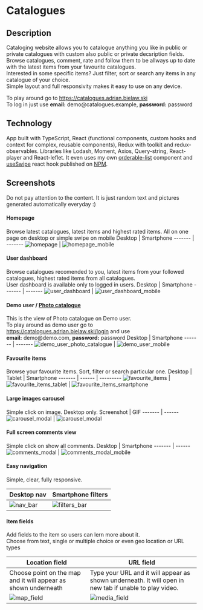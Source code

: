# Catalogues

## Description

Cataloging website allows you to catalogue anything you like in public or private catalogues with custom also public or private decsription fields. \
Browse catalogues, comment, rate and follow them to be allways up to date with the latest items from your favourite catalogues. \
Interested in some specific items? Just filter, sort or search any items in any catalogue of your choice. \
Simple layout and full responsivity makes it easy to use on any device.

To play around go to
https://catalogues.adrian.bielaw.ski  \
To log in just use **email:** demo<!---->@catalogues.example, **password:** password

## Technology

App built with TypeScript, React (functional components, custom hooks and context for complex, reusable components),
Redux with toolkit and redux-observables.
Libraries like Lodash, Moment, Axios, Query-string, React-player and React-leflet.
It even uses my own [orderable-list](https://github.com/adrianbielawski/orderable-list) component
and [useSwipe](https://github.com/adrianbielawski/use-swipe) react hook published on [NPM](https://www.npmjs.com/search?q=adrianbielawski).

## Screenshots

Do not pay attention to the content. It is just random text and pictures generated automatically everyday :)

#### Homepage

Browse latest catalogues, latest items and highest rated items. All on one page on desktop or simple swipe on mobile
Desktop | Smartphone
------- | -------
![homepage](./assets/readme/homepage.jpg) | ![homepage_mobile](./assets/readme/homepage_mobile.jpg)

#### User dashboard

Browse catalogues recomended to you, latest items from your followed catalogues, highest rated items from all catalogues. \
User dashboard is available only to logged in users.
Desktop | Smartphone
------- | -------
![user_dashboard](./assets/readme/user_dashboard.jpg) | ![user_dashboard_mobile](./assets/readme/user_dashboard_mobile.jpg)

#### Demo user / [Photo catalogue](https://catalogues.adrian.bielaw.ski)

This is the view of Photo catalogue on Demo user. \
To play around as demo user go to https://catalogues.adrian.bielaw.ski/login and use \
**email:** demo<!---->@demo.com, **password:** password
Desktop | Smartphone
------- | -------
![demo_user_photo_catalogue](./assets/readme/demo_user_photo_catalogue.jpg) | ![demo_user_mobile](./assets/readme/gifs/demo_user_mobile.gif)

#### Favourite items

Browse your favourite items. Sort, filter or search particular one.
Desktop | Tablet | Smartphone
------- | ------ | ---------
![favourite_items](./assets/readme/favourite_items.jpg) | ![favourite_items_tablet](./assets/readme/favourite_items_tablet.jpg) | ![favourite_items_smartphone](./assets/readme/favourite_items_smartphone.jpg)

#### Large images carousel

Simple click on image. Desktop only.
Screenshot | GIF
------- | ------
![carousel_modal](./assets/readme/carousel_modal.jpg) | ![carousel_modal](./assets/readme/gifs/carousel_modal.gif)

#### Full screen comments view

Simple click on show all comments.
Desktop | Smartphone
------- | ------
![comments_modal](./assets/readme/comments_modal.jpg) | ![comments_modal_mobile](./assets/readme/comments_modal_mobile.jpg)

#### Easy navigation

Simple, clear, fully responsive.

Desktop nav | Smartphone filters
------- | ------
![nav_bar](./assets/readme/gifs/nav_bar.gif) | ![filters_bar](./assets/readme/gifs/filters_bar.gif)


#### Item fields

Add fields to the item so users can lern more about it. \
Choose from text, single or multiple choice or even geo location or URL types

Location field | URL field
------- | ------
Choose point on the map and it will appear as shown underneath | Type your URL and it will appear as shown underneath. It will open in new tab if unable to play video.
![map_field](./assets/readme/gifs/map_field.gif) | ![media_field](./assets/readme/gifs/media_field.gif)
